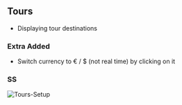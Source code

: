 ## Tours

- Displaying tour destinations

### Extra Added

- Switch currency to € / $ (not real time) by clicking on it

### SS
![Tours-Setup](https://user-images.githubusercontent.com/72968539/119133880-b73d8b00-ba3c-11eb-8f8d-1a217c7015dc.png)
